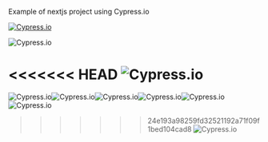Example of nextjs project using Cypress.io

<!---Start place for the badge -->
[![Cypress.io](https://img.shields.io/badge/tested%20with-Cypress-04C38E.svg)](https://www.cypress.io/)

<!---End place for the badge -->
![Cypress.io](https://img.shields.io/badge/tested%20with-Cypress-04C38E.svg)

<<<<<<< HEAD
![Cypress.io](https://thumbs.dreamstime.com/b/succes-19684178.jpg)
=======
![Cypress.io](https://thumbs.dreamstime.com/b/succes-19684178.jpg)![Cypress.io](https://thumbs.dreamstime.com/b/succes-19684178.jpg)![Cypress.io](https://thumbs.dreamstime.com/b/succes-19684178.jpg)![Cypress.io](https://thumbs.dreamstime.com/b/succes-19684178.jpg)![Cypress.io](https://thumbs.dreamstime.com/b/succes-19684178.jpg)![Cypress.io](https://thumbs.dreamstime.com/b/succes-19684178.jpg)
>>>>>>> 24e193a98259fd32521192a71f09f1bed104cad8
![Cypress.io](https://thumbs.dreamstime.com/b/succes-19684178.jpg)
